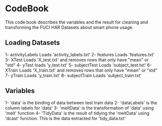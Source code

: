 # CodeBook

This code book describes the variables and the result for cleaning and transforming the FUCI HAR Datasets about smart phone usage.

## Loading Datasets

1- activityLabels 
	Loads 'activity_labels.txt'
2- features
	Loads 'features.txt'
3- XTest
	Loads 'X_test.txt' and removes rows that only have "mean" or "std"
4- yTest
	loads 'y_test.txt'
5- subjectTest
	Loads 'subject_test.txt'
6- XTrain
	Loads 'X_train.txt' and removes rows that only have "mean" or "std"
7- yTrain
	Loads 'y_train.txt'
8- subjectTrain
	Loads 'subject_train.txt'
	
## Variables

1- 'data' is the binding of data between test train data
2- 'dataLabels' is the column labels for 'data'
3-  'meltData' is the transformation of 'data' using 'melt' function
4- 'TidyData' is the result of tidying the 'meltData' using 'dcast' function. This is the data extracted for 'tidy_data.txt'